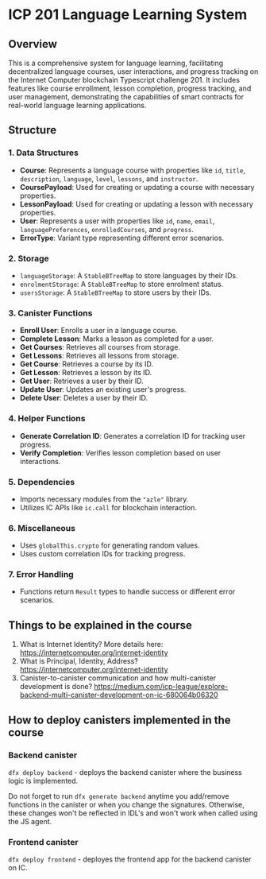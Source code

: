 # ICP 201 Language Learning System

## Overview

This is a comprehensive system for language learning, facilitating decentralized language courses, user interactions, and progress tracking on the Internet Computer blockchain Typescript challenge 201. It includes features like course enrollment, lesson completion, progress tracking, and user management, demonstrating the capabilities of smart contracts for real-world language learning applications.

## Structure

### 1. Data Structures

- **Course**: Represents a language course with properties like `id`, `title`, `description`, `language`, `level`, `lessons`, and `instructor`.
- **CoursePayload**: Used for creating or updating a course with necessary properties.
- **LessonPayload**: Used for creating or updating a lesson with necessary properties.
- **User**: Represents a user with properties like `id`, `name`, `email`, `languagePreferences`, `enrolledCourses`, and `progress`.
- **ErrorType**: Variant type representing different error scenarios.

### 2. Storage

- `languageStorage`: A `StableBTreeMap` to store languages by their IDs.
- `enrolmentStorage`: A `StableBTreeMap` to store enrolment status.
- `usersStorage`: A `StableBTreeMap` to store users by their IDs.

### 3. Canister Functions

- **Enroll User**: Enrolls a user in a language course.
- **Complete Lesson**: Marks a lesson as completed for a user.
- **Get Courses**: Retrieves all courses from storage.
- **Get Lessons**: Retrieves all lessons from storage.
- **Get Course**: Retrieves a course by its ID.
- **Get Lesson**: Retrieves a lesson by its ID.
- **Get User**: Retrieves a user by their ID.
- **Update User**: Updates an existing user's progress.
- **Delete User**: Deletes a user by their ID.

### 4. Helper Functions

- **Generate Correlation ID**: Generates a correlation ID for tracking user progress.
- **Verify Completion**: Verifies lesson completion based on user interactions.

### 5. Dependencies

- Imports necessary modules from the `"azle"` library.
- Utilizes IC APIs like `ic.call` for blockchain interaction.

### 6. Miscellaneous

- Uses `globalThis.crypto` for generating random values.
- Uses custom correlation IDs for tracking progress.

### 7. Error Handling

- Functions return `Result` types to handle success or different error scenarios.

## Things to be explained in the course

1. What is Internet Identity? More details here: <https://internetcomputer.org/internet-identity>
2. What is Principal, Identity, Address? <https://internetcomputer.org/internet-identity>
3. Canister-to-canister communication and how multi-canister development is done? <https://medium.com/icp-league/explore-backend-multi-canister-development-on-ic-680064b06320>

## How to deploy canisters implemented in the course

### Backend canister

`dfx deploy backend` - deploys the backend canister where the business logic is implemented.

Do not forget to run `dfx generate backend` anytime you add/remove functions in the canister or when you change the signatures.
Otherwise, these changes won't be reflected in IDL's and won't work when called using the JS agent.

### Frontend canister

`dfx deploy frontend` - deployes the frontend app for the backend canister on IC.